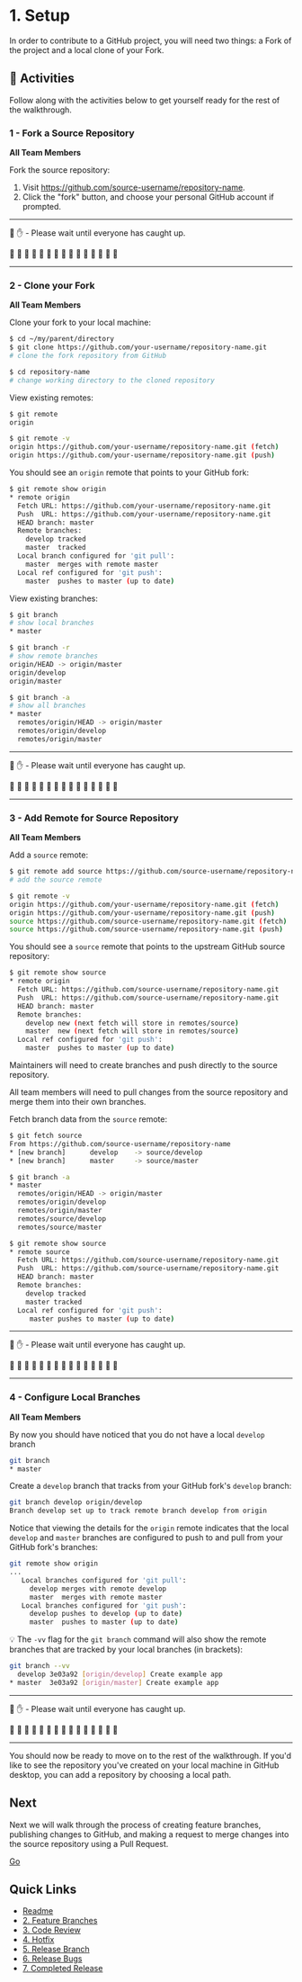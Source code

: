 # 1. Setup

In order to contribute to a GitHub project, you will need two things: a Fork of the project and a local clone of your Fork.

## :running: Activities

Follow along with the activities below to get yourself ready for the rest of the walkthrough.


### 1 - Fork a Source Repository

__All Team Members__

Fork the source repository:
   1. Visit https://github.com/source-username/repository-name.
   2. Click the "fork" button, and choose your personal GitHub account if prompted.

---

:cop: :raised_hand: - Please wait until everyone has caught up.

:construction: :construction: :construction: :construction: :construction: :construction: :construction: :construction: :construction: :construction: :construction: :construction: :construction: :construction: :construction:

---

### 2 - Clone your Fork

__All Team Members__

Clone your fork to your local machine:
```sh
$ cd ~/my/parent/directory
$ git clone https://github.com/your-username/repository-name.git
# clone the fork repository from GitHub

$ cd repository-name
# change working directory to the cloned repository
```

View existing remotes:
```sh
$ git remote
origin

$ git remote -v
origin https://github.com/your-username/repository-name.git (fetch)
origin https://github.com/your-username/repository-name.git (push)
```

You should see an `origin` remote that points to your GitHub fork:
```sh
$ git remote show origin
* remote origin
  Fetch URL: https://github.com/your-username/repository-name.git
  Push  URL: https://github.com/your-username/repository-name.git
  HEAD branch: master
  Remote branches:
    develop tracked
    master  tracked
  Local branch configured for 'git pull':
    master  merges with remote master
  Local ref configured for 'git push':
    master  pushes to master (up to date)
```

View existing branches:
```sh
$ git branch
# show local branches
* master

$ git branch -r
# show remote branches
origin/HEAD -> origin/master
origin/develop
origin/master

$ git branch -a
# show all branches
* master
  remotes/origin/HEAD -> origin/master
  remotes/origin/develop
  remotes/origin/master
```

---

:cop: :raised_hand: - Please wait until everyone has caught up.

:construction: :construction: :construction: :construction: :construction: :construction: :construction: :construction: :construction: :construction: :construction: :construction: :construction: :construction: :construction:

---

### 3 - Add Remote for Source Repository

__All Team Members__

Add a `source` remote:
```sh
$ git remote add source https://github.com/source-username/repository-name.git
# add the source remote

$ git remote -v
origin https://github.com/your-username/repository-name.git (fetch)
origin https://github.com/your-username/repository-name.git (push)
source https://github.com/source-username/repository-name.git (fetch)
source https://github.com/source-username/repository-name.git (push)
```

You should see a `source` remote that points to the upstream GitHub source repository:
```sh
$ git remote show source
* remote origin
  Fetch URL: https://github.com/source-username/repository-name.git
  Push  URL: https://github.com/source-username/repository-name.git
  HEAD branch: master
  Remote branches:
    develop new (next fetch will store in remotes/source)
    master  new (next fetch will store in remotes/source)
  Local ref configured for 'git push':
    master  pushes to master (up to date)
```

Maintainers will need to create branches and push directly to the source repository.

All team members will need to pull changes from the source repository and merge them into
their own branches.

Fetch branch data from the `source` remote:
```sh
$ git fetch source
From https://github.com/source-username/repository-name
* [new branch]      develop    -> source/develop
* [new branch]      master     -> source/master

$ git branch -a
* master
  remotes/origin/HEAD -> origin/master
  remotes/origin/develop
  remotes/origin/master
  remotes/source/develop
  remotes/source/master

$ git remote show source
* remote source
  Fetch URL: https://github.com/source-username/repository-name.git
  Push  URL: https://github.com/source-username/repository-name.git
  HEAD branch: master
  Remote branches:
    develop tracked
    master tracked
  Local ref configured for 'git push':
     master pushes to master (up to date)
```

---

:cop: :raised_hand: - Please wait until everyone has caught up.

:construction: :construction: :construction: :construction: :construction: :construction: :construction: :construction: :construction: :construction: :construction: :construction: :construction: :construction: :construction:

---

### 4 - Configure Local Branches

__All Team Members__

By now you should have noticed that you do not have a local `develop` branch
```sh
git branch
* master
```

Create a `develop` branch that tracks from your GitHub fork's `develop` branch:
```sh
git branch develop origin/develop
Branch develop set up to track remote branch develop from origin
```

Notice that viewing the details for the `origin` remote indicates that the local `develop` and `master` branches are configured to push to and pull from your GitHub fork's branches:
```sh
git remote show origin
...
   Local branches configured for 'git pull':
     develop merges with remote develop
     master  merges with remote master
   Local branches configured for 'git push':
     develop pushes to develop (up to date)
     master  pushes to master (up to date)
```

:bulb: The `-vv` flag for the `git branch` command will also show the remote branches that are tracked by your local branches (in brackets):
```sh
git branch --vv
  develop 3e03a92 [origin/develop] Create example app
* master  3e03a92 [origin/master] Create example app
```

---

:cop: :raised_hand: - Please wait until everyone has caught up.

:construction: :construction: :construction: :construction: :construction: :construction: :construction: :construction: :construction: :construction: :construction: :construction: :construction: :construction: :construction:

---

You should now be ready to move on to the rest of the walkthrough. If you'd like to see the repository you've created on your local machine in GitHub desktop, you can add a repository by choosing a local path.

## Next

Next we will walk through the process of creating feature branches, publishing changes to GitHub, and making a request to merge changes into the source repository using a Pull Request.

[Go](2-feature-branches.md)

## Quick Links

- [Readme](../readme.md)
- [2. Feature Branches](2-feature-branches.md)
- [3. Code Review](3-code-review.md)
- [4. Hotfix](4-hotfix.md)
- [5. Release Branch](5-release-branch.md)
- [6. Release Bugs](6-release-bugs.md)
- [7. Completed Release](7-completed-release.md)
